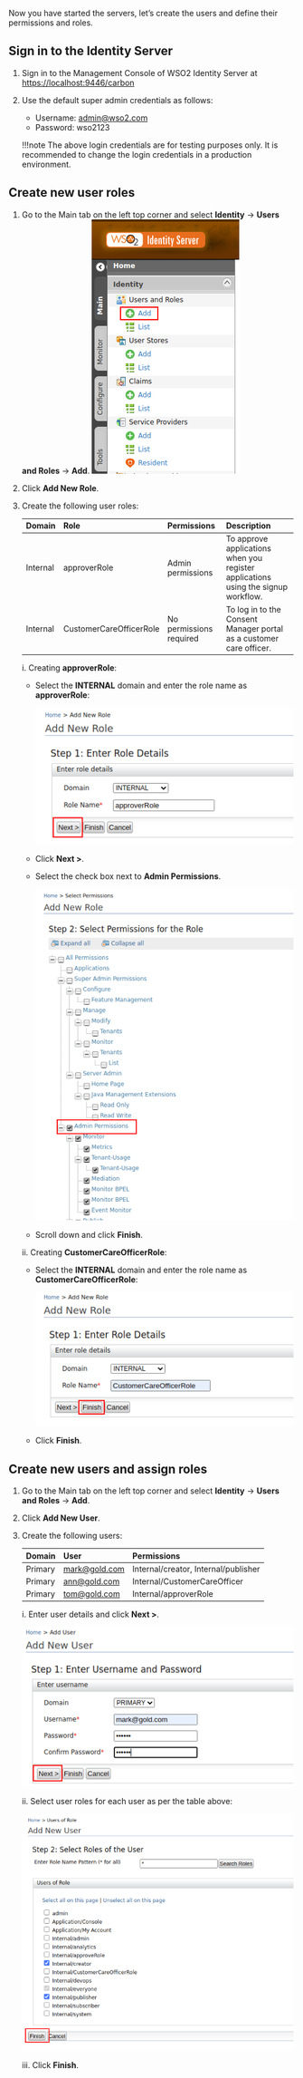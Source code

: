 Now you have started the servers, let’s create the users and define their permissions and  roles.
 
## Sign in to the Identity Server
 
1. Sign in to the Management Console of WSO2 Identity Server at [https://localhost:9446/carbon](https://localhost:9446/carbon)

2. Use the default super admin credentials as follows:
    - Username: admin@wso2.com
    - Password: wso2123
    
    !!!note
        The above login credentials are for testing purposes only. It is recommended to change the login credentials in 
        a production environment.
   
## Create new user roles

1. Go to the Main tab on the left top corner and select **Identity** -> **Users and Roles** -> **Add**. ![add_user_roles](../assets/img/get-started/quick-start-guide/go-to-add-user-roles.png)
2. Click **Add New Role**.
3. Create the following user roles:   

    | Domain | Role| Permissions | Description |
    |--------|--------|--------|---------------|
    |Internal|approverRole|Admin permissions| To approve applications when you register applications using the signup workflow. |
    |Internal|CustomerCareOfficerRole|No permissions required | To log in to the Consent Manager portal as a customer care officer. |

    i. Creating **approverRole**:
    
      - Select the **INTERNAL** domain and enter the role name as **approverRole**:
      
        ![enter_approver_role_details](../assets/img/get-started/quick-start-guide/enter-role-details-approver-role.png)
      
      - Click **Next >**.
      
      - Select the check box next to **Admin Permissions**.
      
        ![select_approver_permissoions](../assets/img/get-started/quick-start-guide/select-permissions.png)
            
      - Scroll down and click **Finish**.
      
    ii. Creating **CustomerCareOfficerRole**:
    
      - Select the **INTERNAL** domain and enter the role name as **CustomerCareOfficerRole**:
      
        ![enter_customercareofficer_role_details](../assets/img/get-started/quick-start-guide/enter-role-details-customercareofficer_role.png)
      
      - Click **Finish**.
 
## Create new users and assign roles

1. Go to the Main tab on the left top corner and select **Identity** -> **Users and Roles** -> **Add**.
2. Click **Add New User**.
3. Create the following users:
 
    | Domain | User| Permissions|
    |--------|--------|--------|
    |Primary|mark@gold.com|Internal/creator, Internal/publisher|
    |Primary|ann@gold.com|Internal/CustomerCareOfficer|
    |Primary|tom@gold.com|Internal/approverRole|

    i. Enter user details and click **Next >**. 
    
    ![add_new_user](../assets/img/get-started/quick-start-guide/add-new-user.png)
    
    ii. Select user roles for each user as per the table above: 
    
    ![set_new_user_roles](../assets/img/get-started/quick-start-guide/set-new-user-roles.png)
        
    iii. Click **Finish**.
